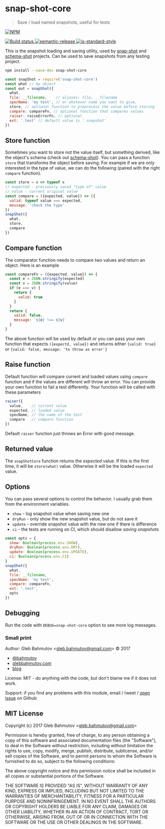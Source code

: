 # snap-shot-core

> Save / load named snapshots, useful for tests

[![NPM][npm-icon] ][npm-url]

[![Build status][ci-image] ][ci-url]
[![semantic-release][semantic-image] ][semantic-url]
[![js-standard-style][standard-image]][standard-url]

This is the snapshot loading and saving utility, used by
[snap-shot][snap-shot] and [schema-shot][schema-shot] projects.
Can be used to save snapshots from any testing project.

```sh
npm install --save-dev snap-shot-core
```

```js
const snapShot = require('snap-shot-core')
const what // my object
const out = snapShot({
  what,
  file: __filename,    // aliases: file, __filename
  specName: 'my test', // or whatever name you want to give,
  store, // optional function to preprocess the value before storing
  compare: compareFn, // optional function that compares values
  raiser: raiseErrorFn, // optional
  ext: '.test' // default value is '.snapshot'
})
```

## Store function

Sometimes you want to store not the value itself, but something derived,
like the object's schema (check out [schema-shot][schema-shot]). You can
pass a function `store` that transforms the object before saving.
For example if we are only interested in the type of value, we can do the
following (paired with the right `compare` function).

```js
const store = x => typeof x
// expected - previously saved "type of" value
// value - current original value
const compare = ({expected, value}) => ({
  valid: typeof value === expected,
  message: 'check the type'
})
snapShot({
  what,
  store,
  compare
})
```

## Compare function

The comparator function needs to compare two values and return an object.
Here is an example

```js
const compareFn = ({expected, value}) => {
  const e = JSON.stringify(expected)
  const v = JSON.stringify(value)
  if (e === v) {
    return {
      valid: true
    }
  }
  return {
    valid: false,
    message: `${e} !== ${v}`
  }
}
```

The above function will be used by default or you can pass your own function
that expects `({expectd, value})` and returns either `{valid: true}` or
`{valid: false, message: 'to throw as error'}`

## Raise function

Default function will compare current and loaded values using `compare`
function and if the values are different will throw an error. You can provide
your own function to fail a test differently. Your function will be called
with these parameters

```js
raiser({
  value,    // current value
  expected, // loaded value
  specName, // the name of the test
  compare   // compare function
})
```

Default `raiser` function just throws an Error with good message.

## Returned value

The `snapShotCore` function returns the *expected* value.
If this is the first time, it will be `store(what)` value. Otherwise it will be the loaded `expected` value.

[snap-shot]: https://github.com/bahmutov/snap-shot
[schema-shot]: https://github.com/bahmutov/schema-shot

## Options

You can pass several options to control the behavior. I usually grab them
from the environment variables.

* `show` - log snapshot value when saving new one
* `dryRun` - only show the new snapshot value, but do not save it
* `update` - override snapshot value with the new one if there is difference
* `ci` - the tests are running on CI, which should disallow *saving snapshots*

```js
const opts = {
  show: Boolean(process.env.SHOW),
  dryRun: Boolean(process.env.DRY),
  update: Boolean(process.env.UPDATE),
  ci: Boolean(process.env.CI)
}
snapShot({
  what,
  file: __filename,
  specName: 'my test',
  compare: compareFn,
  ext: '.test',
  opts
})
```

## Debugging

Run the code with `DEBUG=snap-shot-core` option to see more log messages.

### Small print

Author: Gleb Bahmutov &lt;gleb.bahmutov@gmail.com&gt; &copy; 2017

* [@bahmutov](https://twitter.com/bahmutov)
* [glebbahmutov.com](https://glebbahmutov.com)
* [blog](https://glebbahmutov.com/blog)

License: MIT - do anything with the code, but don't blame me if it does not work.

Support: if you find any problems with this module, email / tweet /
[open issue](https://github.com/bahmutov/snap-shot-core/issues) on Github

## MIT License

Copyright (c) 2017 Gleb Bahmutov &lt;gleb.bahmutov@gmail.com&gt;

Permission is hereby granted, free of charge, to any person
obtaining a copy of this software and associated documentation
files (the "Software"), to deal in the Software without
restriction, including without limitation the rights to use,
copy, modify, merge, publish, distribute, sublicense, and/or sell
copies of the Software, and to permit persons to whom the
Software is furnished to do so, subject to the following
conditions:

The above copyright notice and this permission notice shall be
included in all copies or substantial portions of the Software.

THE SOFTWARE IS PROVIDED "AS IS", WITHOUT WARRANTY OF ANY KIND,
EXPRESS OR IMPLIED, INCLUDING BUT NOT LIMITED TO THE WARRANTIES
OF MERCHANTABILITY, FITNESS FOR A PARTICULAR PURPOSE AND
NONINFRINGEMENT. IN NO EVENT SHALL THE AUTHORS OR COPYRIGHT
HOLDERS BE LIABLE FOR ANY CLAIM, DAMAGES OR OTHER LIABILITY,
WHETHER IN AN ACTION OF CONTRACT, TORT OR OTHERWISE, ARISING
FROM, OUT OF OR IN CONNECTION WITH THE SOFTWARE OR THE USE OR
OTHER DEALINGS IN THE SOFTWARE.

[npm-icon]: https://nodei.co/npm/snap-shot-core.svg?downloads=true
[npm-url]: https://npmjs.org/package/snap-shot-core
[ci-image]: https://travis-ci.org/bahmutov/snap-shot-core.svg?branch=master
[ci-url]: https://travis-ci.org/bahmutov/snap-shot-core
[semantic-image]: https://img.shields.io/badge/%20%20%F0%9F%93%A6%F0%9F%9A%80-semantic--release-e10079.svg
[semantic-url]: https://github.com/semantic-release/semantic-release
[standard-image]: https://img.shields.io/badge/code%20style-standard-brightgreen.svg
[standard-url]: http://standardjs.com/

